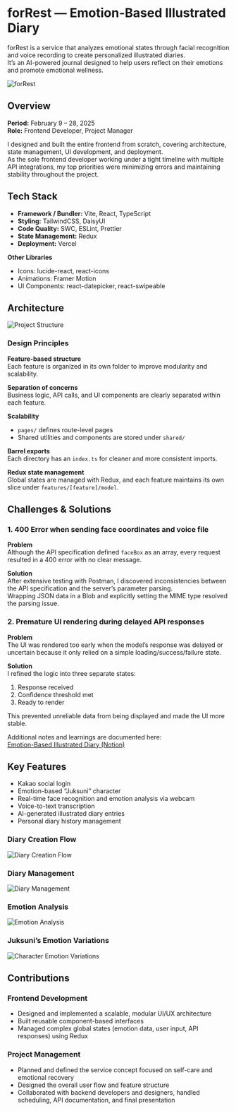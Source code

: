 # forRest — Emotion-Based Illustrated Diary

forRest is a service that analyzes emotional states through facial recognition and voice recording to create personalized illustrated diaries.  
It’s an AI-powered journal designed to help users reflect on their emotions and promote emotional wellness.

![forRest](./images/hero.png)



## Overview

**Period:** February 9 – 28, 2025  
**Role:** Frontend Developer, Project Manager  

I designed and built the entire frontend from scratch, covering architecture, state management, UI development, and deployment.  
As the sole frontend developer working under a tight timeline with multiple API integrations, my top priorities were minimizing errors and maintaining stability throughout the project.



## Tech Stack

- **Framework / Bundler:** Vite, React, TypeScript  
- **Styling:** TailwindCSS, DaisyUI  
- **Code Quality:** SWC, ESLint, Prettier  
- **State Management:** Redux  
- **Deployment:** Vercel  

**Other Libraries**  
- Icons: lucide-react, react-icons  
- Animations: Framer Motion  
- UI Components: react-datepicker, react-swipeable  



## Architecture

![Project Structure](./images/structure.png)



### Design Principles

**Feature-based structure**  
Each feature is organized in its own folder to improve modularity and scalability.

**Separation of concerns**  
Business logic, API calls, and UI components are clearly separated within each feature.

**Scalability**  
- `pages/` defines route-level pages  
- Shared utilities and components are stored under `shared/`

**Barrel exports**  
Each directory has an `index.ts` for cleaner and more consistent imports.

**Redux state management**  
Global states are managed with Redux, and each feature maintains its own slice under `features/[feature]/model`.



## Challenges & Solutions

### 1. 400 Error when sending face coordinates and voice file

**Problem**  
Although the API specification defined `faceBox` as an array, every request resulted in a 400 error with no clear message.

**Solution**  
After extensive testing with Postman, I discovered inconsistencies between the API specification and the server’s parameter parsing.  
Wrapping JSON data in a Blob and explicitly setting the MIME type resolved the parsing issue.

### 2. Premature UI rendering during delayed API responses

**Problem**  
The UI was rendered too early when the model’s response was delayed or uncertain because it only relied on a simple loading/success/failure state.

**Solution**  
I refined the logic into three separate states:  
1. Response received  
2. Confidence threshold met  
3. Ready to render  

This prevented unreliable data from being displayed and made the UI more stable.

Additional notes and learnings are documented here:  
[Emotion-Based Illustrated Diary (Notion)](https://www.notion.so/1955b55d898080dc899bfb7c534324a4?pvs=21)



## Key Features

- Kakao social login  
- Emotion-based “Juksuni” character  
- Real-time face recognition and emotion analysis via webcam  
- Voice-to-text transcription  
- AI-generated illustrated diary entries  
- Personal diary history management  



### Diary Creation Flow

![Diary Creation Flow](./images/flow.png)

### Diary Management

![Diary Management](./images/manage.png)

### Emotion Analysis

![Emotion Analysis](./images/analysis.png)

### Juksuni’s Emotion Variations

![Character Emotion Variations](./images/character.png)



## Contributions

### Frontend Development
- Designed and implemented a scalable, modular UI/UX architecture  
- Built reusable component-based interfaces  
- Managed complex global states (emotion data, user input, API responses) using Redux  

### Project Management
- Planned and defined the service concept focused on self-care and emotional recovery  
- Designed the overall user flow and feature structure  
- Collaborated with backend developers and designers, handled scheduling, API documentation, and final presentation  


